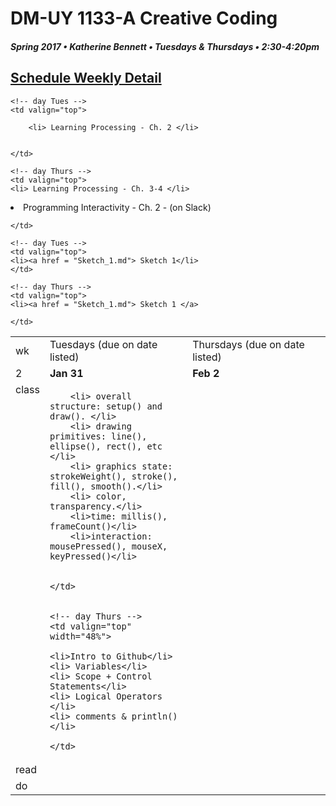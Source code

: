 # DM-UY 1133-A Creative Coding
##### Spring 2017 • Katherine Bennett • Tuesdays & Thursdays • 2:30-4:20pm 

## [Schedule Weekly Detail](Calendar.md) 

<table>
<tr>
<td>wk</td>
<td>Tuesdays (due on date listed)</td>
<td>Thursdays (due on date listed)</td>
</tr>

<!-- dates -->
<tr>
  <td valign="top">2</td>
  <td valign="top" width="48%"><strong>Jan 31</strong></td>
  <td valign="top" width="48%"><strong>Feb 2</strong></td>
</tr>

<!-- class -->
<tr>
	<td valign="top">class</td>
	<!-- day Tues -->
	<td valign="top" width="48%">

		<li> overall structure: setup() and draw(). </li>
		<li> drawing primitives: line(), ellipse(), rect(), etc </li>
		<li> graphics state: strokeWeight(), stroke(), fill(), smooth().</li>
		<li> color, transparency.</li>
		<li>time: millis(), frameCount()</li>
		<li>interaction: mousePressed(), mouseX, keyPressed()</li>

		
	</td>
	

	<!-- day Thurs -->
	<td valign="top" width="48%">

	<li>Intro to Github</li>	
	<li> Variables</li>
	<li> Scope + Control Statements</li> 
	<li> Logical Operators </li>
	<li> comments & println()</li>

	</td>

<!-- homework -->
<tr>
  <td valign="top">read</td>
  	
  	<!-- day Tues -->
  	<td valign="top"> 
  
		<li> Learning Processing - Ch. 2 </li>
		

	</td>

  	<!-- day Thurs -->
  	<td valign="top"> 
  	<li> Learning Processing - Ch. 3-4 </li>
  	
   <li>Programming Interactivity - Ch. 2 - (on Slack)</li>	
		
	
  	</td>
 </tr>


 <!-- do -->
<tr>
  <td valign="top">do</td>

	<!-- day Tues -->
 	<td valign="top"> 
 	<li><a href = "Sketch_1.md"> Sketch 1</li>
 	</td>

  	<!-- day Thurs -->
  	<td valign="top">
  	<li><a href = "Sketch_1.md"> Sketch 1 </a>
		
  	</td>

</tr>
</table>